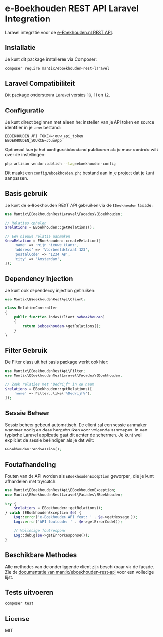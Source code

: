 # e-Boekhouden REST API Laravel Integration

Laravel integratie voor de [e-Boekhouden.nl REST API](https://github.com/mantix/eboekhouden-rest-api).

## Installatie

Je kunt dit package installeren via Composer:

```bash
composer require mantix/eboekhouden-rest-laravel
```

## Laravel Compatibiliteit

Dit package ondersteunt Laravel versies 10, 11 en 12.

## Configuratie

Je kunt direct beginnen met alleen het instellen van je API token en source identifier in je `.env` bestand:

```
EBOEKHOUDEN_API_TOKEN=jouw_api_token
EBOEKHOUDEN_SOURCE=JouwApp
```

Optioneel kun je het configuratiebestand publiceren als je meer controle wilt over de instellingen:

```bash
php artisan vendor:publish --tag=eboekhouden-config
```

Dit maakt een `config/eboekhouden.php` bestand aan in je project dat je kunt aanpassen.

## Basis gebruik

Je kunt de e-Boekhouden REST API gebruiken via de `EBoekhouden` facade:

```php
use Mantix\EBoekhoudenRestLaravel\Facades\EBoekhouden;

// Relaties ophalen
$relations = EBoekhouden::getRelations();

// Een nieuwe relatie aanmaken
$newRelation = EBoekhouden::createRelation([
    'name' => 'Mijn nieuwe klant',
    'address' => 'Voorbeeldstraat 123',
    'postalCode' => '1234 AB',
    'city' => 'Amsterdam',
]);
```

## Dependency Injection

Je kunt ook dependency injection gebruiken:

```php
use Mantix\EBoekhoudenRestApi\Client;

class RelationController
{
    public function index(Client $eboekhouden)
    {
        return $eboekhouden->getRelations();
    }
}
```

## Filter Gebruik

De Filter class uit het basis package werkt ook hier:

```php
use Mantix\EBoekhoudenRestApi\Filter;
use Mantix\EBoekhoudenRestLaravel\Facades\EBoekhouden;

// Zoek relaties met "Bedrijf" in de naam
$relations = EBoekhouden::getRelations([
    'name' => Filter::like('%Bedrijf%'),
]);
```

## Sessie Beheer

Sessie beheer gebeurt automatisch. De client zal een sessie aanmaken wanneer nodig en deze hergebruiken voor volgende aanroepen. In een typische Laravel applicatie gaat dit achter de schermen. Je kunt wel expliciet de sessie beëindigen als je dat wilt:

```php
EBoekhouden::endSession();
```

## Foutafhandeling

Fouten van de API worden als `EBoekhoudenException` geworpen, die je kunt afhandelen met try/catch:

```php
use Mantix\EBoekhoudenRestApi\EBoekhoudenException;
use Mantix\EBoekhoudenRestLaravel\Facades\EBoekhouden;

try {
    $relations = EBoekhouden::getRelations();
} catch (EBoekhoudenException $e) {
    Log::error('e-Boekhouden API fout: ' . $e->getMessage());
    Log::error('API foutcode: ' . $e->getErrorCode());
    
    // Volledige foutrespons
    Log::debug($e->getErrorResponse());
}
```

## Beschikbare Methodes

Alle methodes van de onderliggende client zijn beschikbaar via de facade. Zie de [documentatie van mantix/eboekhouden-rest-api](https://github.com/mantix/eboekhouden-rest-api) voor een volledige lijst.

## Tests uitvoeren

```bash
composer test
```

## License

MIT